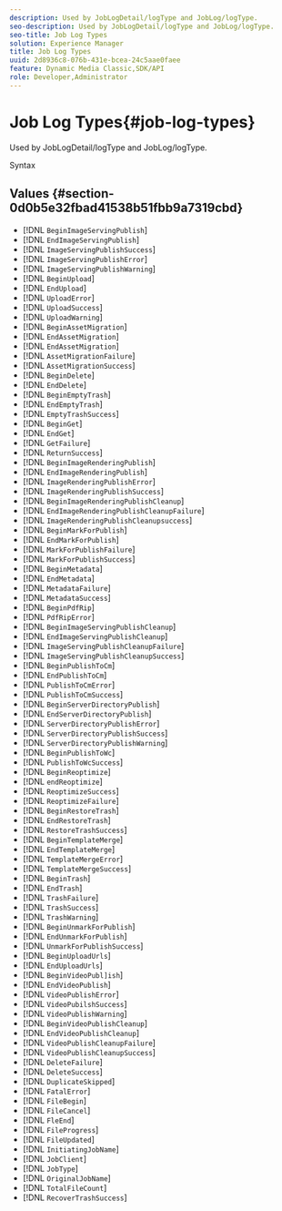 ```yaml
---
description: Used by JobLogDetail/logType and JobLog/logType.
seo-description: Used by JobLogDetail/logType and JobLog/logType.
seo-title: Job Log Types
solution: Experience Manager
title: Job Log Types
uuid: 2d8936c8-076b-431e-bcea-24c5aae0faee
feature: Dynamic Media Classic,SDK/API
role: Developer,Administrator
---
```


# Job Log Types{#job-log-types}

Used by JobLogDetail/logType and JobLog/logType.

 Syntax 

## Values {#section-0d0b5e32fbad41538b51fbb9a7319cbd}

* [!DNL `BeginImageServingPublish`] 
* [!DNL `EndImageServingPublish`] 
* [!DNL `ImageServingPublishSuccess`] 
* [!DNL `ImageServingPublishError`] 
* [!DNL `ImageServingPublishWarning`] 
* [!DNL `BeginUpload`] 
* [!DNL `EndUpload`] 
* [!DNL `UploadError`] 
* [!DNL `UploadSuccess`] 
* [!DNL `UploadWarning`] 
* [!DNL `BeginAssetMigration`] 
* [!DNL `EndAssetMigration`] 
* [!DNL `EndAssetMigration`] 
* [!DNL `AssetMigrationFailure`] 
* [!DNL `AssetMigrationSuccess`] 
* [!DNL `BeginDelete`] 
* [!DNL `EndDelete`] 
* [!DNL `BeginEmptyTrash`] 
* [!DNL `EndEmptyTrash`] 
* [!DNL `EmptyTrashSuccess`] 
* [!DNL `BeginGet`] 
* [!DNL `EndGet`] 
* [!DNL `GetFailure`] 
* [!DNL `ReturnSuccess`] 
* [!DNL `BeginImageRenderingPublish`] 
* [!DNL `EndImageRenderingPublish`] 
* [!DNL `ImageRenderingPublishError`] 
* [!DNL `ImageRenderingPublishSuccess`] 
* [!DNL `BeginImageRenderingPublishCleanup`] 
* [!DNL `EndImageRenderingPublishCleanupFailure`] 
* [!DNL `ImageRenderingPublishCleanupsuccess`] 
* [!DNL `BeginMarkForPublish`] 
* [!DNL `EndMarkForPublish`] 
* [!DNL `MarkForPublishFailure`] 
* [!DNL `MarkForPublishSuccess`] 
* [!DNL `BeginMetadata`] 
* [!DNL `EndMetadata`] 
* [!DNL `MetadataFailure`] 
* [!DNL `MetadataSuccess`] 
* [!DNL `BeginPdfRip`] 
* [!DNL `PdfRipError`] 
* [!DNL `BeginImageServingPublishCleanup`] 
* [!DNL `EndImageServingPublishCleanup`] 
* [!DNL `ImageServingPublishCleanupFailure`] 
* [!DNL `ImageServingPublishCleanupSuccess`] 
* [!DNL `BeginPublishToCm`] 
* [!DNL `EndPublishToCm`] 
* [!DNL `PublishToCmError`] 
* [!DNL `PublishToCmSuccess`] 
* [!DNL `BeginServerDirectoryPublish`] 
* [!DNL `EndServerDirectoryPublish`] 
* [!DNL `ServerDirectoryPublishError`] 
* [!DNL `ServerDirectoryPublishSuccess`] 
* [!DNL `ServerDirectoryPublishWarning`] 
* [!DNL `BeginPublishToWc`] 
* [!DNL `PublishToWcSuccess`] 
* [!DNL `BeginReoptimize`] 
* [!DNL `endReoptimize`] 
* [!DNL `ReoptimizeSuccess`] 
* [!DNL `ReoptimizeFailure`] 
* [!DNL `BeginRestoreTrash`] 
* [!DNL `EndRestoreTrash`] 
* [!DNL `RestoreTrashSuccess`] 
* [!DNL `BeginTemplateMerge`] 
* [!DNL `EndTemplateMerge`] 
* [!DNL `TemplateMergeError`] 
* [!DNL `TemplateMergeSuccess`] 
* [!DNL `BeginTrash`] 
* [!DNL `EndTrash`] 
* [!DNL `TrashFailure`] 
* [!DNL `TrashSuccess`] 
* [!DNL `TrashWarning`] 
* [!DNL `BeginUnmarkForPublish`] 
* [!DNL `EndUnmarkForPublish`] 
* [!DNL `UnmarkForPublishSuccess`] 
* [!DNL `BeginUploadUrls`] 
* [!DNL `EndUploadUrls`] 
* [!DNL `BeginVideoPubl]ish`] 
* [!DNL `EndVideoPublish`] 
* [!DNL `VideoPublishError`] 
* [!DNL `VideoPubilshSuccess`] 
* [!DNL `VideoPublishWarning`] 
* [!DNL `BeginVideoPublishCleanup`] 
* [!DNL `EndVideoPublishCleanup`] 
* [!DNL `VideoPublishCleanupFailure`] 
* [!DNL `VideoPublishCleanupSuccess`] 
* [!DNL `DeleteFailure`] 
* [!DNL `DeleteSuccess`] 
* [!DNL `DuplicateSkipped`] 
* [!DNL `FatalError`] 
* [!DNL `FileBegin`] 
* [!DNL `FileCancel`] 
* [!DNL `FleEnd`] 
* [!DNL `FileProgress`] 
* [!DNL `FileUpdated`] 
* [!DNL `InitiatingJobName`] 
* [!DNL `JobClient`] 
* [!DNL `JobType`] 
* [!DNL `OriginalJobName`] 
* [!DNL `TotalFileCount`] 
* [!DNL `RecoverTrashSuccess`]

